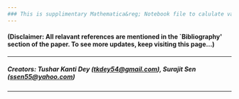 ```yaml
---
### This is supplimentary Mathematica&reg; Notebook file to calulate various tensorial objects appeared in the paper: "A Compendium on General Relativity for Undergraduate Students" by Tushar Kanti Dey & Surajit Sen, [Physics Education,  No.?, Vol.? (2020) 1-15](http://www.physedu.in/current-issue) (Exact link to be given). The programs discussed in Section 3 of the paper as Code: I-IX. You need to download them to view it and run on your pc.
---
```

#### (Disclaimer: All relavant references are mentioned in the `Bibliography' section of the paper. To see more updates, keep visiting this page...)
---
##### Creators: Tushar Kanti Dey (tkdey54@gmail.com), Surajit Sen (ssen55@yahoo.com)
---
